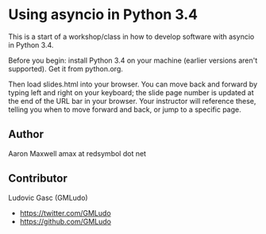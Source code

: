 # Using asyncio in Python 3.4

This is a start of a workshop/class in how to develop software with
asyncio in Python 3.4.

Before you begin: install Python 3.4 on your machine (earlier versions
aren't supported). Get it from python.org.

Then load slides.html into your browser. You can move back and forward
by typing left and right on your keyboard; the slide page number is
updated at the end of the URL bar in your browser. Your instructor
will reference these, telling you when to move forward and back, or
jump to a specific page.

## Author

Aaron Maxwell
amax at redsymbol dot net

## Contributor

Ludovic Gasc (GMLudo)

* https://twitter.com/GMLudo
* https://github.com/GMLudo